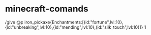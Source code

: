 # minecraft-comands
/give @p iron_pickaxe{Enchantments:[{id:"fortune",lvl:10},{id:"unbreaking",lvl:10},{id:"mending",lvl:10},{id:"silk_touch",lvl:10}]} 1
